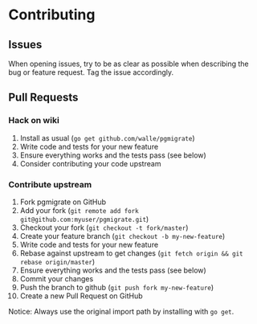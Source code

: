 # Contributing

## Issues

When opening issues, try to be as clear as possible when describing the bug or
feature request. Tag the issue accordingly.

## Pull Requests

### Hack on wiki

1. Install as usual (`go get github.com/walle/pgmigrate`)
2. Write code and tests for your new feature
3. Ensure everything works and the tests pass (see below)
4. Consider contributing your code upstream

### Contribute upstream

1. Fork pgmigrate on GitHub
2. Add your fork (`git remote add fork git@github.com:myuser/pgmigrate.git`)
3. Checkout your fork (`git checkout -t fork/master`)
4. Create your feature branch (`git checkout -b my-new-feature`)
5. Write code and tests for your new feature
6. Rebase against upstream to get changes (`git fetch origin && git rebase origin/master`)
7. Ensure everything works and the tests pass (see below)
8. Commit your changes
9. Push the branch to github (`git push fork my-new-feature`)
10. Create a new Pull Request on GitHub

Notice: Always use the original import path by installing with `go get`.
